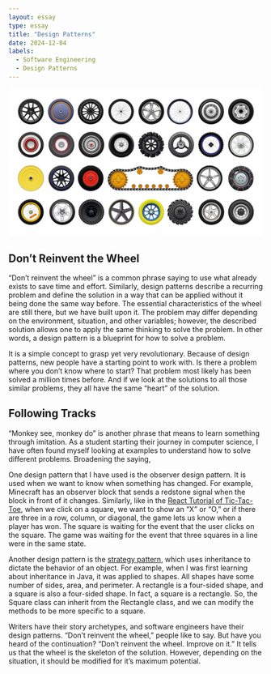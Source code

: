```yaml
---
layout: essay
type: essay
title: "Design Patterns"
date: 2024-12-04
labels:
  - Software Engineering
  - Design Patterns
---
```


<img src="../img/e63_design-patterns/wheels.jpeg" />

## Don’t Reinvent the Wheel

“Don’t reinvent the wheel” is a common phrase saying to use what already exists to save time and effort. Similarly, design patterns describe a recurring problem and define the solution in a way that can be applied without it being done the same way before. The essential characteristics of the wheel are still there, but we have built upon it. The problem may differ depending on the environment, situation, and other variables; however, the described solution allows one to apply the same thinking to solve the problem. In other words, a design pattern is a blueprint for how to solve a problem.

It is a simple concept to grasp yet very revolutionary. Because of design patterns, new people have a starting point to work with. Is there a problem where you don’t know where to start? That problem most likely has been solved a million times before. And if we look at the solutions to all those similar problems, they all have the same “heart” of the solution.

## Following Tracks

“Monkey see, monkey do” is another phrase that means to learn something through imitation. As a student starting their journey in computer science, I have often found myself looking at examples to understand how to solve different problems. Broadening the saying, 

One design pattern that I have used is the observer design pattern. It is used when we want to know when something has changed. For example, Minecraft has an observer block that sends a redstone signal when the block in front of it changes. Similarly, like in the <a href="https://react.dev/learn/tutorial-tic-tac-toe">React Tutorial of Tic-Tac-Toe</a>, when we click on a square, we want to show an “X” or “O,” or if there are three in a row, column, or diagonal, the game lets us know when a player has won. The square is waiting for the event that the user clicks on the square. The game was waiting for the event that three squares in a line were in the same state.

Another design pattern is the <a href="https://www.freecodecamp.org/news/a-beginners-guide-to-the-strategy-design-pattern/#:~:text=The%20Strategy%20Design%20Pattern%20is,statically%20choosing%20a%20single%20one.">strategy pattern</a>, which uses inheritance to dictate the behavior of an object. For example, when I was first learning about inheritance in Java, it was applied to shapes. All shapes have some number of sides, area, and perimeter. A rectangle is a four-sided shape, and a square is also a four-sided shape. In fact, a square is a rectangle. So, the Square class can inherit from the Rectangle class, and we can modify the methods to be more specific to a square.

Writers have their story archetypes, and software engineers have their design patterns. “Don’t reinvent the wheel,” people like to say. But have you heard of the continuation? “Don’t reinvent the wheel. Improve on it.” It tells us that the wheel is the skeleton of the solution. However, depending on the situation, it should be modified for it’s maximum potential.
